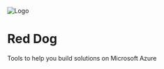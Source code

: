 
<p><img src="https://raw.github.com/sandrinodimattia/RedDog/master/media/reddog-200px.png" alt="Logo" style="max-width:100%;" /></p>

Red Dog
=======

Tools to help you build solutions on Microsoft Azure
